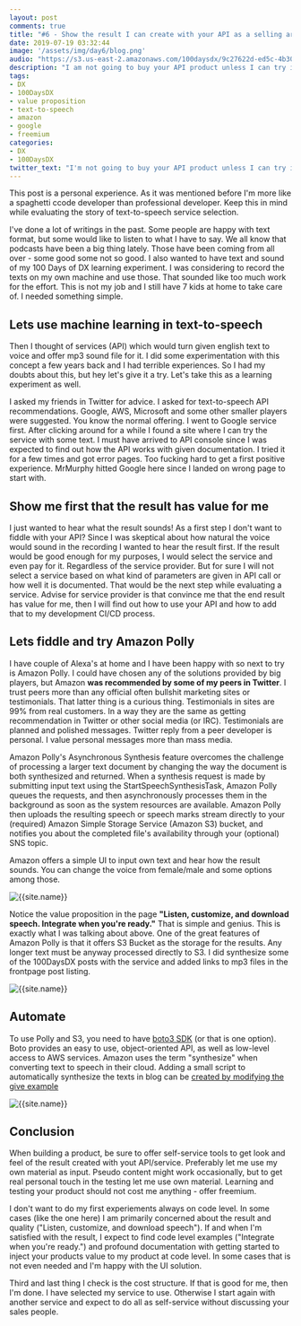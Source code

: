 ```yaml
---
layout: post
comments: true
title: "#6 - Show the result I can create with your API as a selling argument"
date: 2019-07-19 03:32:44
image: '/assets/img/day6/blog.png'
audio: "https://s3.us-east-2.amazonaws.com/100daysdx/9c27622d-ed5c-4b30-835c-7e479ac37076.mp3"
description: "I am not going to buy your API product unless I can try it and see the results if they have any value."
tags:
- DX 
- 100DaysDX
- value proposition
- text-to-speech
- amazon
- google
- freemium
categories:
- DX
- 100DaysDX
twitter_text: "I'm not going to buy your API product unless I can try it and see the results if they have any value."
---
```


This post is a personal experience. As it was mentioned before I'm more like a spaghetti ccode developer than professional developer. Keep this in mind while evaluating the story of text-to-speech service selection. 

I've done a lot of writings in the past. Some people are happy with text format, but some would like to listen to what I have to say. We all know that podcasts have been a big thing lately. Those have been coming from all over - some good some not so good. I also wanted to have text and sound of my 100 Days of DX learning experiment. I was considering to record the texts on my own machine and use those. That sounded like too much work for the effort. This is not my job and I still have 7 kids at home to take care of. I needed something simple. 

## Lets use machine learning in text-to-speech

Then I thought of services (API) which would turn given english text to voice and offer mp3 sound file for it. I did some experimentation with this concept a few years back and I had terrible experiences. So I had my doubts about this, but hey let's give it a try. Let's take this as a learning experiment as well. 

I asked my friends in Twitter for advice. I asked for text-to-speech API recommendations. Google, AWS, Microsoft and some other smaller players were suggested. You know the normal offering. I went to Google service first. After clicking around for a while I found a site where I can try the service with some text. I must have arrived to API console since I was expected to find out how the API works with given documentation. I tried it for a few times and got error pages. Too fucking hard to get a first positive experience. MrMurphy hitted Google here since I landed on wrong page to start with. 

## Show me first that the result has value for me

I just wanted to hear what the result sounds! As a first step I don't want to fiddle with your API? Since I was skeptical about how natural the voice would sound in the recording I wanted to hear the result first. If the result would be good enough for my purposes, I would select the service and even pay for it. Regardless of the service provider. But for sure I will not select a service based on what kind of parameters are given in API call or how well it is documented. That would be the next step while evaluating a service. Advise for service provider is that convince me that the end result has value for me, then I will find out how to use your API and how to add that to my development CI/CD process.  

## Lets fiddle and try Amazon Polly

I have couple of Alexa's at home and I have been happy with so next to try is Amazon Polly. I could have chosen any of the solutions provided by big players, but Amazon **was recommended by some of my peers in Twitter**. I trust peers more than any official often bullshit marketing sites or testimonials. That latter thing is a curious thing. Testimonials in sites are 99% from real customers. In a way they are the same as getting recommendation in Twitter or other social media (or IRC). Testimonials are planned and polished messages. Twitter reply from a peer developer is personal. I value personal messages more than mass media.  

Amazon Polly's Asynchronous Synthesis feature overcomes the challenge of processing a larger text document by changing the way the document is both synthesized and returned. When a synthesis request is made by submitting input text using the StartSpeechSynthesisTask, Amazon Polly queues the requests, and then asynchronously processes them in the background as soon as the system resources are available. Amazon Polly then uploads the resulting speech or speech marks stream directly to your (required) Amazon Simple Storage Service (Amazon S3) bucket, and notifies you about the completed file's availability through your (optional) SNS topic. 

Amazon offers a simple UI to input own text and hear how the result sounds. You can change the voice from female/male and some options among those. 

<img itemprop="image" src="{{site.baseurl}}/assets/img/day6/polly.png" alt="{{site.name}}">

Notice the value proposition in the page **"Listen, customize, and download speech. Integrate when you're ready."**  That is simple and genius. This is exactly what I was talking about above. One of the great features of Amazon Polly is that it offers S3 Bucket as the storage for the results. Any longer text must be anyway processed directly to S3. I did synthesize some of the 100DaysDX posts with the service and added links to mp3 files in the frontpage post listing. 

<img itemprop="image" src="{{site.baseurl}}/assets/img/day6/s3.png" alt="{{site.name}}">

## Automate 

To use Polly and S3, you need to have [boto3 SDK](https://boto3.amazonaws.com/v1/documentation/api/latest/index.html) (or that is one option). Boto provides an easy to use, object-oriented API, as well as low-level access to AWS services. Amazon uses the term "synthesize" when converting text to speech in their cloud. Adding a small script to automatically synthesize the texts in blog can be [created by modifying the give example](https://docs.aws.amazon.com/polly/latest/dg/StartSpeechSynthesisTaskSamplePython.html)

<img itemprop="image" src="{{site.baseurl}}/assets/img/day6/polly-code.png" alt="{{site.name}}">

## Conclusion

When building a product, be sure to offer self-service tools to get look and feel of the result created with yout API/service. Preferably let me use my own material as input. Pseudo content might work occasionally, but to get real personal touch in the testing let me use own material. Learning and testing your product should not cost me anything - offer freemium. 

I don't want to do my first experiements always on code level. In some cases (like the one here) I am primarily concerned about the result and quality ("Listen, customize, and download speech"). If and when I'm satisfied with the result, I expect to find code level examples ("Integrate when you're ready.") and profound documentation with getting started to inject your products value to my product at code level. In some cases that is not even needed and I'm happy with the UI solution. 

Third and last thing I check is the cost structure. If that is good for me, then I'm done. I have selected my service to use. Otherwise I start again with another service and expect to do all as self-service without discussing your sales people. 


